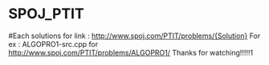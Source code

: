 # SPOJ_PTIT

#Each solutions for link : http://www.spoj.com/PTIT/problems/{Solution}
For ex : ALGOPRO1-src.cpp for http://www.spoj.com/PTIT/problems/ALGOPRO1/
Thanks for watching!!!!!1
